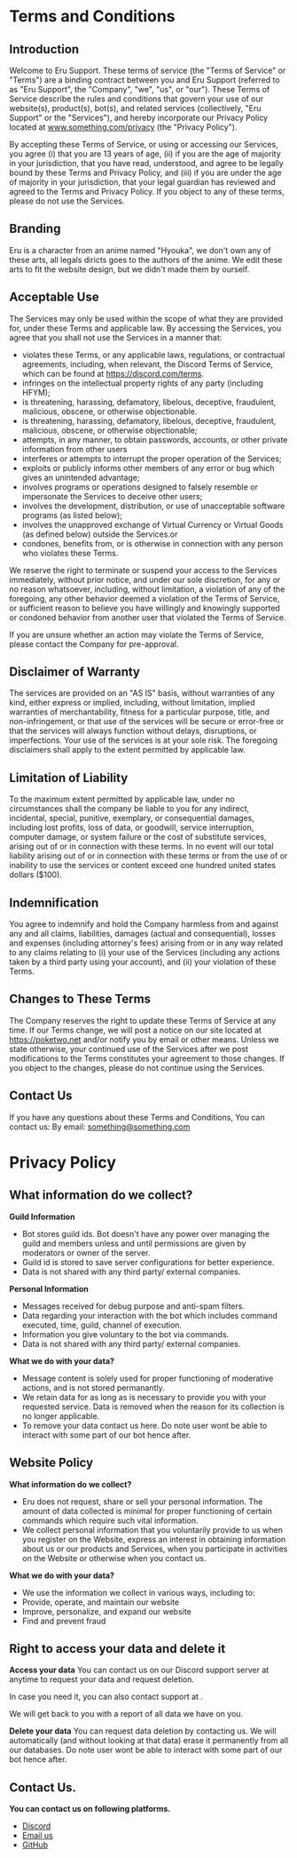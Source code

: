 # Terms and Conditions
## Introduction
Welcome to Eru Support. These terms of service (the "Terms of Service" or "Terms") are a binding contract between you and Eru Support (referred to as "Eru Support", the "Company", "we", "us", or "our"). These Terms of Service describe the rules and conditions that govern your use of our website(s), product(s), bot(s), and related services (collectively, "Eru Support" or the "Services"), and hereby incorporate our Privacy Policy located at www.something.com/privacy (the "Privacy Policy").

By accepting these Terms of Service, or using or accessing our Services, you agree (i) that you are 13 years of age, (ii) if you are the age of majority in your jurisdiction, that you have read, understood, and agree to be legally bound by these Terms and Privacy Policy, and (iii) if you are under the age of majority in your jurisdiction, that your legal guardian has reviewed and agreed to the Terms and Privacy Policy. If you object to any of these terms, please do not use the Services.

## Branding
Eru is a character from an anime named "Hyouka", we don't own any of these arts, all legals diricts goes to the authors of the anime. We edit these arts to fit the website design, but we didn't made them by ourself.

## Acceptable Use
The Services may only be used within the scope of what they are provided for, under these Terms and applicable law. By accessing the Services, you agree that you shall not use the Services in a manner that:

- violates these Terms, or any applicable laws, regulations, or contractual agreements, including, when relevant, the Discord Terms of Service, which can be found at https://discord.com/terms.
- infringes on the intellectual property rights of any party (including HFYM);
- is threatening, harassing, defamatory, libelous, deceptive, fraudulent, malicious, obscene, or otherwise objectionable.
- is threatening, harassing, defamatory, libelous, deceptive, fraudulent, malicious, obscene, or otherwise objectionable;
- attempts, in any manner, to obtain passwords, accounts, or other private information from other users
- interferes or attempts to interrupt the proper operation of the Services;
- exploits or publicly informs other members of any error or bug which gives an unintended advantage;
- involves programs or operations designed to falsely resemble or impersonate the Services to deceive other users;
- involves the development, distribution, or use of unacceptable software programs (as listed below);
- involves the unapproved exchange of Virtual Currency or Virtual Goods (as defined below) outside the Services.or
- condones, benefits from, or is otherwise in connection with any person who violates these Terms.

We reserve the right to terminate or suspend your access to the Services immediately, without prior notice, and under our sole discretion, for any or no reason whatsoever, including, without limitation, a violation of any of the foregoing, any other behavior deemed a violation of the Terms of Service, or sufficient reason to believe you have willingly and knowingly supported or condoned behavior from another user that violated the Terms of Service.

If you are unsure whether an action may violate the Terms of Service, please contact the Company for pre-approval.

## Disclaimer of Warranty
The services are provided on an "AS IS" basis, without warranties of any kind, either express or implied, including, without limitation, implied warranties of merchantability, fitness for a particular purpose, title, and non-infringement, or that use of the services will be secure or error-free or that the services will always function without delays, disruptions, or imperfections. Your use of the services is at your sole risk. The foregoing disclaimers shall apply to the extent permitted by applicable law.

## Limitation of Liability
To the maximum extent permitted by applicable law, under no circumstances shall the company be liable to you for any indirect, incidental, special, punitive, exemplary, or consequential damages, including lost profits, loss of data, or goodwill, service interruption, computer damage, or system failure or the cost of substitute services, arising out of or in connection with these terms. In no event will our total liability arising out of or in connection with these terms or from the use of or inability to use the services or content exceed one hundred united states dollars ($100).

## Indemnification
You agree to indemnify and hold the Company harmless from and against any and all claims, liabilities, damages (actual and consequential), losses and expenses (including attorney's fees) arising from or in any way related to any claims relating to (i) your use of the Services (including any actions taken by a third party using your account), and (ii) your violation of these Terms.

## Changes to These Terms
The Company reserves the right to update these Terms of Service at any time. If our Terms change, we will post a notice on our site located at https://poketwo.net and/or notify you by email or other means. Unless we state otherwise, your continued use of the Services after we post modifications to the Terms constitutes your agreement to those changes. If you object to the changes, please do not continue using the Services.

## Contact Us
If you have any questions about these Terms and Conditions, You can contact us: By email: something@something.com




# Privacy Policy
## What information do we collect?

**Guild Information**
- Bot stores guild ids. Bot doesn't have any power over managing the guild and members unless and until permissions are given by moderators or owner of the server.
- Guild id is stored to save server configurations for better experience.
- Data is not shared with any third party/ external companies.

**Personal Information**
- Messages received for debug purpose and anti-spam filters.
- Data regarding your interaction with the bot which includes command executed, time, guild, channel of execution.
- Information you give voluntary to the bot via commands.
- Data is not shared with any third party/ external companies.

**What we do with your data?**
- Message content is solely used for proper functioning of moderative actions, and is not stored permanantly.
- We retain data for as long as is necessary to provide you with your requested service. Data is removed when the reason for its collection is no longer applicable.
- To remove your data contact us here. Do note user wont be able to interact with some part of our bot hence after.


## Website Policy

**What information do we collect?**
- Eru does not request, share or sell your personal information. The amount of data collected is minimal for proper functioning of certain commands which require such vital information.
- We collect personal information that you voluntarily provide to us when you register on the Website, express an interest in obtaining information about us or our products and Services, when you participate in activities on the Website or otherwise when you contact us.

**What we do with your data?**
- We use the information we collect in various ways, including to:
- Provide, operate, and maintain our website
- Improve, personalize, and expand our website
- Find and prevent fraud

## Right to access your data and delete it

**Access your data**
You can contact us on our Discord support server at anytime to request your data and request deletion.

In case you need it, you can also contact support at .

We will get back to you with a report of all data we have on you.

**Delete your data**
You can request data deletion by contacting us. We will automatically (and without looking at that data) erase it permanently from all our databases. Do note user wont be able to interact with some part of our bot hence after.

## Contact Us.
**You can contact us on following platforms.**
- [Discord](https://discord.gg/f83zVQHX6J)
- [Email us]()
- [GitHub](https://github.com/ex-trimist/)
